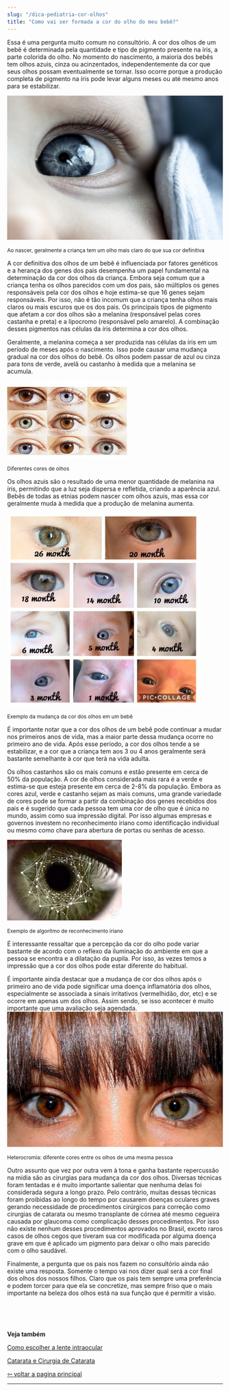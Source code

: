 ```yaml
---
slug: "/dica-pediatria-cor-olhos"
title: "Como vai ser formada a cor do olho do meu bebê?"
---
```


Essa é uma pergunta muito comum no consultório.  A cor dos olhos de um bebê é determinada pela quantidade e tipo de pigmento presente na íris, a parte colorida do olho. No momento do nascimento, a maioria dos bebês tem olhos azuis, cinza ou acinzentados, independentemente da cor que seus olhos possam eventualmente se tornar. Isso ocorre porque a produção completa de pigmento na íris pode levar alguns meses ou até mesmo anos para se estabilizar.

![ao nascer, geralmente a criança tem um olho mais claro do que sua cor definitiva](../../src/images/dicas-cor-olhos/1.jpeg)

<p style="font-size: 12px" class="text-center">
  Ao nascer, geralmente a criança tem um olho mais claro do que sua cor definitiva
</p>

A cor definitiva dos olhos de um bebê é influenciada por fatores genéticos e a herança dos genes dos pais desempenha um papel fundamental na determinação da cor dos olhos da criança. Embora seja comum que a criança tenha os olhos parecidos com um dos pais, são múltiplos os genes responsáveis pela cor dos olhos  e hoje estima-se que 16 genes sejam responsáveis. Por isso, não é tão incomum que a criança tenha olhos mais claros ou mais escuros que os  dos pais. Os principais tipos de pigmento que afetam a cor dos olhos são a melanina (responsável pelas cores castanha e preta) e a lipocromo (responsável pelo amarelo). A combinação desses pigmentos nas células da íris determina a cor dos olhos.

Geralmente, a melanina começa a ser produzida nas células da íris em um período de meses após o nascimento. Isso pode causar uma mudança gradual na cor dos olhos do bebê. Os olhos podem passar de azul ou cinza para tons de verde, avelã ou castanho à medida que a melanina se acumula.

![diferentes cores de olhos ](../../src/images/dicas-cor-olhos/2.jpeg)

<p style="font-size: 12px" class="text-center">
  Diferentes cores de olhos
</p>

Os olhos azuis são o resultado de uma menor quantidade de melanina na íris, permitindo que a luz seja dispersa e refletida, criando a aparência azul. Bebês de todas as etnias podem nascer com olhos azuis, mas essa cor geralmente muda à medida que a produção de melanina aumenta.

![exemplo da mudança da cor dos olhos em um bebê](../../src/images/dicas-cor-olhos/3.jpg)

<p style="font-size: 12px" class="text-center">
  Exemplo da mudança da cor dos olhos em um bebê
</p>

É importante notar que a cor dos olhos de um bebê pode continuar a mudar nos primeiros anos de vida, mas a maior parte dessa mudança ocorre no primeiro ano de vida. Após esse período, a cor dos olhos tende a se estabilizar, e a cor que a criança tem aos 3 ou 4 anos geralmente será bastante semelhante à cor que terá na vida adulta.

Os olhos castanhos são os mais comuns e estão presente em cerca de 50% da população. A cor de olhos considerada mais rara é a verde e estima-se que esteja presente em cerca de 2-8% da população. Embora as cores azul, verde e castanho sejam as mais comuns, uma grande variedade de cores pode se formar a partir da combinação dos genes recebidos dos pais e é sugerido que cada pessoa tem uma cor de olho que é única no mundo, assim como sua impressão digital. Por isso algumas empresas e governos investem no reconhecimento iriano como identificação individual ou mesmo como chave para abertura de portas ou senhas de acesso.

![exemplo da mudança da cor dos olhos em um bebê](../../src/images/dicas-cor-olhos/4.jpeg)

<p style="font-size: 12px" class="text-center">
  Exemplo de algorítmo de reconhecimento iriano
</p>

É interessante ressaltar que a percepção da cor do olho pode variar bastante de acordo com o reflexo da iluminação do ambiente em que a pessoa se encontra e a dilatação da pupila. Por isso, às vezes temos a impressão que a cor dos olhos pode estar diferente do habitual.  

É importante ainda destacar que a mudança de cor dos olhos após o primeiro ano de vida pode significar uma doença inflamatória dos olhos,  especialmente se associada a sinais irritativos  (vermelhidão, dor, etc) e se ocorre em apenas um dos olhos. Assim sendo, se isso acontecer é muito importante que uma avaliação seja agendada.
![heterocromia: diferente cores entre os olhos de uma mesma pessoa](../../src/images/dicas-cor-olhos/5.jpeg)

<p style="font-size: 12px" class="text-center">
  Heterocromia: diferente cores entre os olhos de uma mesma pessoa
</p>

Outro assunto que vez por outra vem à tona e ganha bastante repercussão na mídia são as cirurgias para mudança da cor dos olhos. Diversas técnicas foram tentadas e é muito importante salientar que nenhuma delas foi considerada segura a longo prazo. Pelo contrário, muitas dessas técnicas foram proibidas ao longo do tempo por causarem doenças oculares graves gerando necessidade de procedimentos cirúrgicos para correção como cirurgias de catarata ou mesmo transplante de córnea até mesmo cegueira causada por glaucoma como complicação desses procedimentos. Por isso não existe nenhum desses procedimentos aprovados no Brasil, exceto raros casos de olhos cegos que tiveram sua cor modificada por alguma doença grave em que é aplicado um pigmento para deixar o olho mais parecido com o olho saudável.

Finalmente, a pergunta que os pais nos fazem no consultório ainda não existe uma resposta. Somente o tempo vai nos dizer qual será a cor final dos olhos dos nossos filhos. Claro que os pais tem sempre uma preferência e podem torcer para que ela se concretize, mas sempre friso que o mais importante na beleza dos olhos está na sua função que é permitir a visão.

<!-- ![nesta imagem observamos como é visto pelo pediatra o reflexo normal (à esquerda) e anormal (à direita) durante um teste do olhinho](../../src/images/dica-pediatria/3b.jpg)

<p style="font-size: 12px" class="text-center">
  Nesta imagem observamos como é visto pelo pediatra o reflexo normal (à esquerda) e anormal (à direita) durante um teste do olhinho.
</p> -->

 <br />
 <br />
 <br />  

 **Veja também**  

  [Como escolher a lente intraocular](/lentes)  

  [Catarata e Cirurgia de Catarata](/catarata-cirurgia)

  [⇦ voltar a pagina principal](/)

----------------------------------------------------------------------------------------------------
